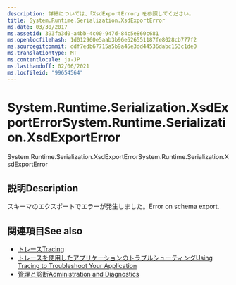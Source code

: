 ```yaml
---
description: 詳細については、「XsdExportError」を参照してください。
title: System.Runtime.Serialization.XsdExportError
ms.date: 03/30/2017
ms.assetid: 393fa3d0-a4bb-4c00-947d-84c5e860c681
ms.openlocfilehash: 1d012960e5aab3b96e526551187fe8028cb777f2
ms.sourcegitcommit: ddf7edb67715a5b9a45e3dd44536dabc153c1de0
ms.translationtype: MT
ms.contentlocale: ja-JP
ms.lasthandoff: 02/06/2021
ms.locfileid: "99654564"
---
```

# <a name="systemruntimeserializationxsdexporterror"></a><span data-ttu-id="877ef-103">System.Runtime.Serialization.XsdExportError</span><span class="sxs-lookup"><span data-stu-id="877ef-103">System.Runtime.Serialization.XsdExportError</span></span>

<span data-ttu-id="877ef-104">System.Runtime.Serialization.XsdExportError</span><span class="sxs-lookup"><span data-stu-id="877ef-104">System.Runtime.Serialization.XsdExportError</span></span>  
  
## <a name="description"></a><span data-ttu-id="877ef-105">説明</span><span class="sxs-lookup"><span data-stu-id="877ef-105">Description</span></span>  

 <span data-ttu-id="877ef-106">スキーマのエクスポートでエラーが発生しました。</span><span class="sxs-lookup"><span data-stu-id="877ef-106">Error on schema export.</span></span>  
  
## <a name="see-also"></a><span data-ttu-id="877ef-107">関連項目</span><span class="sxs-lookup"><span data-stu-id="877ef-107">See also</span></span>

- [<span data-ttu-id="877ef-108">トレース</span><span class="sxs-lookup"><span data-stu-id="877ef-108">Tracing</span></span>](index.md)
- [<span data-ttu-id="877ef-109">トレースを使用したアプリケーションのトラブルシューティング</span><span class="sxs-lookup"><span data-stu-id="877ef-109">Using Tracing to Troubleshoot Your Application</span></span>](using-tracing-to-troubleshoot-your-application.md)
- [<span data-ttu-id="877ef-110">管理と診断</span><span class="sxs-lookup"><span data-stu-id="877ef-110">Administration and Diagnostics</span></span>](../index.md)
